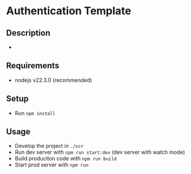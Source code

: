 # Authentication Template


## Description
  - 

## Requirements
 - nodejs v22.3.0 (recommended)

## Setup
  - Run `npm install`


## Usage
  - Develop the project in `./scr`
  - Run dev server with `npm run start:dev` (dev server with watch mode)
  - Build produciton code with `npm run build`
  - Start prod server with `npm run`
